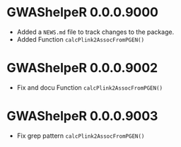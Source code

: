 # GWAShelpeR 0.0.0.9000

* Added a `NEWS.md` file to track changes to the package.
* Added Function `calcPlink2AssocFromPGEN()`


# GWAShelpeR 0.0.0.9002

* Fix and docu Function `calcPlink2AssocFromPGEN()`

# GWAShelpeR 0.0.0.9003

* Fix grep pattern `calcPlink2AssocFromPGEN()`
